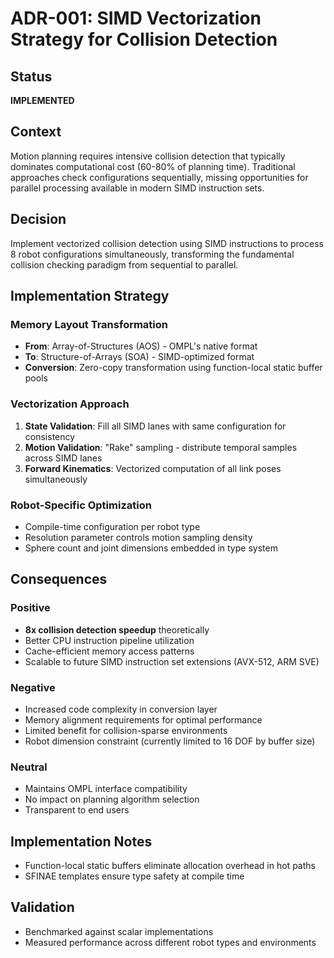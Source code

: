# ADR-001: SIMD Vectorization Strategy for Collision Detection

## Status
**IMPLEMENTED**

## Context
Motion planning requires intensive collision detection that typically dominates computational cost (60-80% of planning time). Traditional approaches check configurations sequentially, missing opportunities for parallel processing available in modern SIMD instruction sets.

## Decision
Implement vectorized collision detection using SIMD instructions to process 8 robot configurations simultaneously, transforming the fundamental collision checking paradigm from sequential to parallel.

## Implementation Strategy

### Memory Layout Transformation
- **From**: Array-of-Structures (AOS) - OMPL's native format
- **To**: Structure-of-Arrays (SOA) - SIMD-optimized format
- **Conversion**: Zero-copy transformation using function-local static buffer pools

### Vectorization Approach
1. **State Validation**: Fill all SIMD lanes with same configuration for consistency
2. **Motion Validation**: "Rake" sampling - distribute temporal samples across SIMD lanes
3. **Forward Kinematics**: Vectorized computation of all link poses simultaneously

### Robot-Specific Optimization
- Compile-time configuration per robot type
- Resolution parameter controls motion sampling density
- Sphere count and joint dimensions embedded in type system

## Consequences

### Positive
- **8x collision detection speedup** theoretically
- Better CPU instruction pipeline utilization
- Cache-efficient memory access patterns
- Scalable to future SIMD instruction set extensions (AVX-512, ARM SVE)

### Negative
- Increased code complexity in conversion layer
- Memory alignment requirements for optimal performance
- Limited benefit for collision-sparse environments
- Robot dimension constraint (currently limited to 16 DOF by buffer size)

### Neutral
- Maintains OMPL interface compatibility
- No impact on planning algorithm selection
- Transparent to end users

## Implementation Notes
- Function-local static buffers eliminate allocation overhead in hot paths
- SFINAE templates ensure type safety at compile time

## Validation
- Benchmarked against scalar implementations
- Measured performance across different robot types and environments
